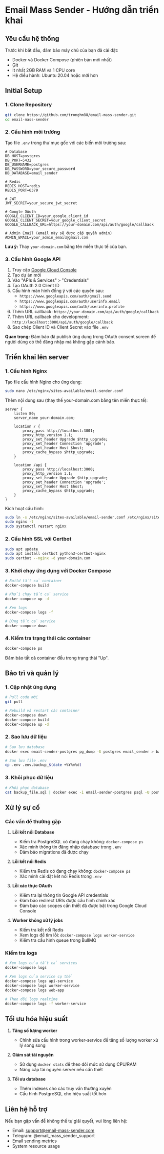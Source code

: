 # Email Mass Sender - Hướng dẫn triển khai

## Yêu cầu hệ thống

Trước khi bắt đầu, đảm bảo máy chủ của bạn đã cài đặt:

- Docker và Docker Compose (phiên bản mới nhất)
- Git
- Ít nhất 2GB RAM và 1 CPU core
- Hệ điều hành: Ubuntu 20.04 hoặc mới hơn

## Initial Setup

### 1. Clone Repository

```bash
git clone https://github.com/tronghm88/email-mass-sender.git
cd email-mass-sender
```

### 2. Cấu hình môi trường

Tạo file `.env` trong thư mục gốc với các biến môi trường sau:

```
# Database
DB_HOST=postgres
DB_PORT=5432
DB_USERNAME=postgres
DB_PASSWORD=your_secure_password
DB_DATABASE=email_sender

# Redis
REDIS_HOST=redis
REDIS_PORT=6379

# JWT
JWT_SECRET=your_secure_jwt_secret

# Google OAuth
GOOGLE_CLIENT_ID=your_google_client_id
GOOGLE_CLIENT_SECRET=your_google_client_secret
GOOGLE_CALLBACK_URL=https://your-domain.com/api/auth/google/callback

# Admin Email (email này sẽ được cấp quyền admin)
ADMIN_EMAIL=your_admin_email@gmail.com
```

**Lưu ý:** Thay `your-domain.com` bằng tên miền thực tế của bạn.

### 3. Cấu hình Google API

1. Truy cập [Google Cloud Console](https://console.cloud.google.com/)
2. Tạo dự án mới
3. Vào "APIs & Services" > "Credentials"
4. Tạo OAuth 2.0 Client ID
5. Cấu hình màn hình đồng ý với các quyền sau:
   - `https://www.googleapis.com/auth/gmail.send`
   - `https://www.googleapis.com/auth/userinfo.email`
   - `https://www.googleapis.com/auth/userinfo.profile`
6. Thêm URL callback: `https://your-domain.com/api/auth/google/callback`
7. Thêm URL callback cho development: `http://localhost:3000/api/auth/google/callback`
8. Sao chép Client ID và Client Secret vào file `.env`

**Quan trọng:** Đảm bảo đã publish ứng dụng trong OAuth consent screen để người dùng có thể đăng nhập mà không gặp cảnh báo.

## Triển khai lên server

### 1. Cấu hình Nginx

Tạo file cấu hình Nginx cho ứng dụng:

```bash
sudo nano /etc/nginx/sites-available/email-sender.conf
```

Thêm nội dung sau (thay thế your-domain.com bằng tên miền thực tế):

```nginx
server {
    listen 80;
    server_name your-domain.com;

    location / {
        proxy_pass http://localhost:3001;
        proxy_http_version 1.1;
        proxy_set_header Upgrade $http_upgrade;
        proxy_set_header Connection 'upgrade';
        proxy_set_header Host $host;
        proxy_cache_bypass $http_upgrade;
    }

    location /api {
        proxy_pass http://localhost:3000;
        proxy_http_version 1.1;
        proxy_set_header Upgrade $http_upgrade;
        proxy_set_header Connection 'upgrade';
        proxy_set_header Host $host;
        proxy_cache_bypass $http_upgrade;
    }
}
```

Kích hoạt cấu hình:

```bash
sudo ln -s /etc/nginx/sites-available/email-sender.conf /etc/nginx/sites-enabled/
sudo nginx -t
sudo systemctl restart nginx
```

### 2. Cấu hình SSL với Certbot

```bash
sudo apt update
sudo apt install certbot python3-certbot-nginx
sudo certbot --nginx -d your-domain.com
```

### 3. Khởi chạy ứng dụng với Docker Compose

```bash
# Build tất cả container
docker-compose build

# Khởi chạy tất cả service
docker-compose up -d

# Xem logs
docker-compose logs -f

# Dừng tất cả service
docker-compose down
```

### 4. Kiểm tra trạng thái các container

```bash
docker-compose ps
```

Đảm bảo tất cả container đều trong trạng thái "Up".

## Bảo trì và quản lý

### 1. Cập nhật ứng dụng

```bash
# Pull code mới
git pull

# Rebuild và restart các container
docker-compose down
docker-compose build
docker-compose up -d
```

### 2. Sao lưu dữ liệu

```bash
# Sao lưu database
docker exec email-sender-postgres pg_dump -U postgres email_sender > backup_$(date +%Y%m%d).sql

# Sao lưu file .env
cp .env .env.backup_$(date +%Y%m%d)
```

### 3. Khôi phục dữ liệu

```bash
# Khôi phục database
cat backup_file.sql | docker exec -i email-sender-postgres psql -U postgres email_sender
```

## Xử lý sự cố

### Các vấn đề thường gặp

1. **Lỗi kết nối Database**
   - Kiểm tra PostgreSQL có đang chạy không: `docker-compose ps`
   - Xác minh thông tin đăng nhập database trong `.env`
   - Đảm bảo migrations đã được chạy

2. **Lỗi kết nối Redis**
   - Kiểm tra Redis có đang chạy không: `docker-compose ps`
   - Xác minh cài đặt kết nối Redis trong `.env`

3. **Lỗi xác thực OAuth**
   - Kiểm tra lại thông tin Google API credentials
   - Đảm bảo redirect URIs được cấu hình chính xác
   - Đảm bảo các scopes cần thiết đã được bật trong Google Cloud Console

4. **Worker không xử lý jobs**
   - Kiểm tra kết nối Redis
   - Xem logs để tìm lỗi: `docker-compose logs worker-service`
   - Kiểm tra cấu hình queue trong BullMQ

### Kiểm tra logs

```bash
# Xem logs của tất cả services
docker-compose logs

# Xem logs của service cụ thể
docker-compose logs api-service
docker-compose logs worker-service
docker-compose logs web-app

# Theo dõi logs realtime
docker-compose logs -f worker-service
```

## Tối ưu hóa hiệu suất

1. **Tăng số lượng worker**
   - Chỉnh sửa cấu hình trong worker-service để tăng số lượng worker xử lý song song

2. **Giám sát tài nguyên**
   - Sử dụng `docker stats` để theo dõi mức sử dụng CPU/RAM
   - Nâng cấp tài nguyên server nếu cần thiết

3. **Tối ưu database**
   - Thêm indexes cho các truy vấn thường xuyên
   - Cấu hình PostgreSQL cho hiệu suất tốt hơn

## Liên hệ hỗ trợ

Nếu bạn gặp vấn đề không thể tự giải quyết, vui lòng liên hệ:

- Email: support@email-mass-sender.com
- Telegram: @email_mass_sender_support
- Email sending metrics
- System resource usage
